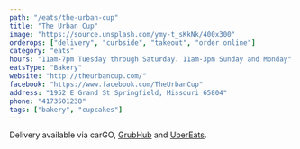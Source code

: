 ```yaml
---
path: "/eats/the-urban-cup"
title: "The Urban Cup"
image: "https://source.unsplash.com/ymy-t_sKkNk/400x300"
orderops: ["delivery", "curbside", "takeout", "order online"]
category: "eats"
hours: "11am-7pm Tuesday through Saturday. 11am-3pm Sunday and Monday"
eatsType: "Bakery"
website: "http://theurbancup.com/"
facebook: "https://www.facebook.com/TheUrbanCup"
address: "1952 E Grand St Springfield, Missouri 65804"
phone: "4173501238"
tags: ["bakery", "cupcakes"]
---
```


Delivery available via carGO, [GrubHub](https://www.grubhub.com/restaurant/the-urban-cup-1952-grand-st-springfield/1784105) and [UberEats](https://www.ubereats.com/springfield-mo/food-delivery/the-urban-cup/zB7gDytkSgS0Dvr4rzMGGg).
